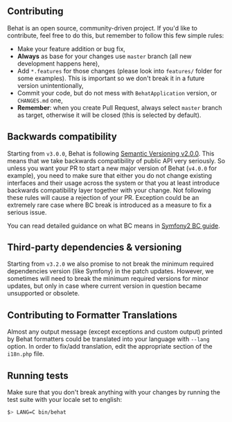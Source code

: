 Contributing
------------

Behat is an open source, community-driven project. If you'd like to contribute,
feel free to do this, but remember to follow this few simple rules:

- Make your feature addition or bug fix,
- __Always__ as base for your changes use `master` branch (all new development
  happens here),
- Add `*.features` for those changes (please look into `features/` folder for
  some examples). This is important so we don't break it in a future version
  unintentionally,
- Commit your code, but do not mess with `BehatApplication` version, or
  `CHANGES.md` one,
- __Remember__: when you create Pull Request, always select `master` branch as
  target, otherwise it will be closed (this is selected by default).

Backwards compatibility
-----------------------

Starting from `v3.0.0`, Behat is following [Semantic Versioning v2.0.0](http://semver.org/spec/v2.0.0.html).
This means that we take backwards compatibility of public API very seriously. So unless you want your PR to start a
new major version of Behat (`v4.0.0` for example), you need to make sure that either you do not change existing
interfaces and their usage across the system or that you at least introduce backwards compatibility layer together with
your change. Not following these rules will cause a rejection of your PR. Exception could be an extremely rare case
where BC break is introduced as a measure to fix a serious issue.

You can read detailed guidance on what BC means in [Symfony2 BC guide](http://symfony.com/doc/current/contributing/code/bc.html).

Third-party dependencies & versioning
-------------------------------------

Starting from `v3.2.0` we also promise to not break the minimum required dependencies version (like Symfony) in the
patch updates. However, we sometimes will need to break the minimum required versions for minor updates, but only in
case where current version in question became unsupported or obsolete.

Contributing to Formatter Translations
--------------------------------------

Almost any output message (except exceptions and custom output) printed by Behat
formatters could be translated into your language with `--lang` option. In order
to fix/add translation, edit the appropriate section of the `i18n.php` file.

Running tests
-------------

Make sure that you don't break anything with your changes by running the test
suite with your locale set to english:

```bash
$> LANG=C bin/behat
```

